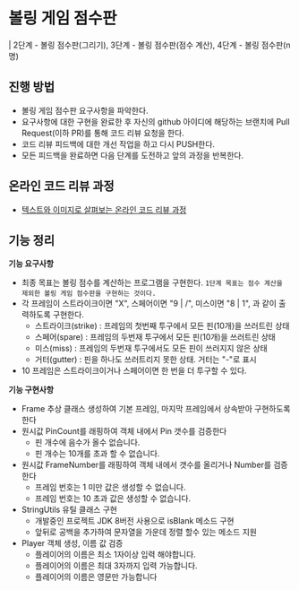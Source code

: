 # 볼링 게임 점수판

| 2단계 - 볼링 점수판(그리기), 3단계 - 볼링 점수판(점수 계산), 4단계 - 볼링 점수판(n명)

## 진행 방법
* 볼링 게임 점수판 요구사항을 파악한다.
* 요구사항에 대한 구현을 완료한 후 자신의 github 아이디에 해당하는 브랜치에 Pull Request(이하 PR)를 통해 코드 리뷰 요청을 한다.
* 코드 리뷰 피드백에 대한 개선 작업을 하고 다시 PUSH한다.
* 모든 피드백을 완료하면 다음 단계를 도전하고 앞의 과정을 반복한다.

## 온라인 코드 리뷰 과정
* [텍스트와 이미지로 살펴보는 온라인 코드 리뷰 과정](https://github.com/next-step/nextstep-docs/tree/master/codereview)

## 기능 정리

**기능 요구사항**
- 최종 목표는 볼링 점수를 계산하는 프로그램을 구현한다. `1단계 목표는 점수 계산을 제외한 볼링 게임 점수판을 구현하는 것이다.`
- 각 프레임이 스트라이크이면 "X", 스페어이면 "9 | /", 미스이면 "8 | 1", 과 같이 출력하도록 구현한다.
  - 스트라이크(strike) : 프레임의 첫번째 투구에서 모든 핀(10개)을 쓰러트린 상태
  - 스페어(spare) : 프레임의 두번재 투구에서 모든 핀(10개)을 쓰러트린 상태
  - 미스(miss) : 프레임의 두번재 투구에서도 모든 핀이 쓰러지지 않은 상태
  - 거터(gutter) : 핀을 하나도 쓰러트리지 못한 상태. 거터는 "-"로 표시
- 10 프레임은 스트라이크이거나 스페어이면 한 번을 더 투구할 수 있다.


**기능 구현사항**
- Frame 추상 클래스 생성하여 기본 프레임, 마지막 프레임에서 상속받아 구현하도록 한다
- 원시값 PinCount를 래핑하여 객체 내에서 Pin 갯수를 검증한다
  - 핀 개수에 음수가 올수 없습니다.
  - 핀 개수는 10개를 초과 할 수 없습니다.
- 원시값 FrameNumber를 래핑하여 객체 내에서 갯수를 올리거나 Number를 검증한다
  - 프레임 번호는 1 미만 값은 생성할 수 없습니다.
  - 프레임 번호는 10 초과 값은 생성할 수 없습니다.
- StringUtils 유틸 클래스 구현
  - 개발중인 프로젝트 JDK 8버전 사용으로 isBlank 메소드 구현
  - 앞뒤로 공백을 추가하여 문자열을 가운데 정렬 할수 있는 메소드 지원
- Player 객체 생성, 이름 값 검증
  - 플레이어의 이름은 최소 1자이상 입력 해야합니다.
  - 플레이어의 이름은 최대 3자까지 입력 가능합니다.
  - 플레이어의 이름은 영문만 가능합니다

<br>

